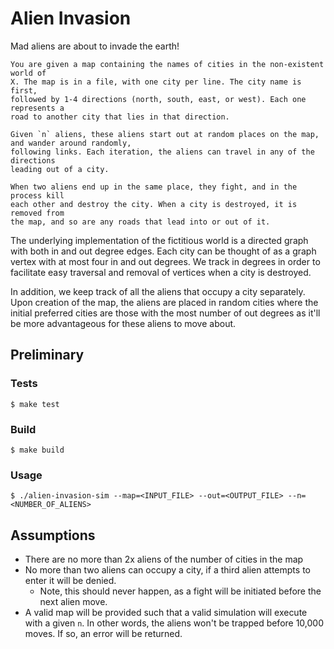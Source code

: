 # Alien Invasion

Mad aliens are about to invade the earth!

```
You are given a map containing the names of cities in the non-existent world of
X. The map is in a file, with one city per line. The city name is first,
followed by 1-4 directions (north, south, east, or west). Each one represents a
road to another city that lies in that direction.

Given `n` aliens, these aliens start out at random places on the map, and wander around randomly,
following links. Each iteration, the aliens can travel in any of the directions
leading out of a city.

When two aliens end up in the same place, they fight, and in the process kill
each other and destroy the city. When a city is destroyed, it is removed from
the map, and so are any roads that lead into or out of it.
```

The underlying implementation of the fictitious world is a directed graph with both
in and out degree edges. Each city can be thought of as a graph vertex with at
most four in and out degrees. We track in degrees in order to facilitate easy
traversal and removal of vertices when a city is destroyed.

In addition, we keep track of all the aliens that occupy a city separately. Upon
creation of the map, the aliens are placed in random cities where the initial
preferred cities are those with the most number of out degrees as it'll be more
advantageous for these aliens to move about.

## Preliminary

### Tests

```
$ make test
```

### Build

```
$ make build
```

### Usage

```
$ ./alien-invasion-sim --map=<INPUT_FILE> --out=<OUTPUT_FILE> --n=<NUMBER_OF_ALIENS>
```

## Assumptions

- There are no more than 2x aliens of the number of cities in the map
- No more than two aliens can occupy a city, if a third alien attempts to enter it will be denied.
  - Note, this should never happen, as a fight will be initiated before the next alien move.
- A valid map will be provided such that a valid simulation will execute with a given `n`. In other words, the aliens won't be trapped
before 10,000 moves. If so, an error will be returned.
